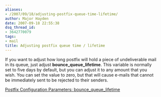 ```yaml
---
aliases:
- /2007/09/18/adjusting-postfix-queue-time-lifetime/
author: Major Hayden
date: 2007-09-18 22:55:38
dsq_thread_id:
- 3642770079
tags:
- mail
title: Adjusting postfix queue time / lifetime
---
```


If you want to adjust how long postfix will hold a piece of undeliverable mail in its queue, just adjust **bounce\_queue\_lifetime**. This variable is normally set to five days by default, but you can adjust it to any amount that you wish. You can set the value to zero, but that will cause e-mails that cannot be immediately sent to be rejected to their senders.

[Postfix Configuration Parameters: bounce\_queue\_lifetime][1]

 [1]: http://www.postfix.org/postconf.5.html#bounce_queue_lifetime